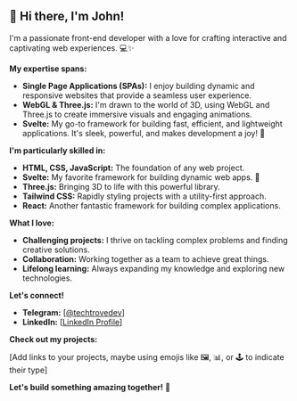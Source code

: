 ##  👋 Hi there, I'm John! 

I'm a passionate front-end developer with a love for crafting interactive and captivating web experiences. 💻✨

**My expertise spans:**

* **Single Page Applications (SPAs):** I enjoy building dynamic and responsive websites that provide a seamless user experience.
* **WebGL & Three.js:** I'm drawn to the world of 3D, using WebGL and Three.js to create immersive visuals and engaging animations. 
* **Svelte:** My go-to framework for building fast, efficient, and lightweight applications. It's sleek, powerful, and makes development a joy! 🚀

**I'm particularly skilled in:**

* **HTML, CSS, JavaScript:** The foundation of any web project. 
* **Svelte:** My favorite framework for building dynamic web apps. 💪
* **Three.js:** Bringing 3D to life with this powerful library. 
* **Tailwind CSS:**  Rapidly styling projects with a utility-first approach. 
* **React:** Another fantastic framework for building complex applications. 

**What I love:**

* **Challenging projects:** I thrive on tackling complex problems and finding creative solutions. 
* **Collaboration:** Working together as a team to achieve great things. 
* **Lifelong learning:**  Always expanding my knowledge and exploring new technologies.

**Let's connect!**

* **Telegram:** [[@techtrovedev](https://t.me/techtrovedev)]
* **LinkedIn:** [[LinkedIn Profile](https://www.linkedin.com/in/johnn-henry-vanegas-maldonado-a81b22318/)]

**Check out my projects:**

[Add links to your projects, maybe using emojis like 🖼️, 📊, or 🕹️ to indicate their type]

**Let's build something amazing together!** 🤩 
